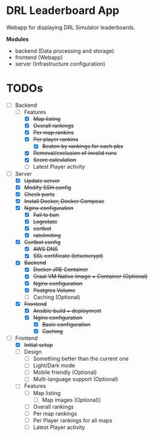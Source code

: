# DRL Leaderboard App
Webapp for displaying DRL Simulator leaderboards.

**Modules**
* backend (Data processing and storage)
* frontend (Webapp)
* server (Infrastructure configuration)

# TODOs
* [ ] Backend
  * [ ] Features
    * [x] ~~Map listing~~
    * [x] ~~Overall rankings~~
    * [x] ~~Per map rankins~~
    * [x] ~~Per player rankins~~
      * [x] ~~Beaten by rankings for each pbs~~
    * [x] ~~Removal/exclusion of invalid runs~~
    * [x] ~~Score calculation~~
    * [ ] Latest Player activity
* [ ] Server
  * [x] ~~Update server~~
  * [x] ~~Modify SSH config~~
  * [x] ~~Check ports~~
  * [x] ~~Install Docker, Docker Compose~~
  * [x] ~~Nginx configuration~~
    * [x] ~~Fail to ban~~
    * [x] ~~Logrotate~~
    * [x] ~~certbot~~
    * [x] ~~ratelimiting~~
  * [x] ~~Certbot config~~
    * [x] ~~AWS DNS~~
    * [x] ~~SSL certificate (letsencrypt)~~
  * [x] ~~Backend~~
    * [x] ~~Docker JRE Container~~
    * [x] ~~Graal VM Native Image + Container (Optional)~~
    * [x] ~~Nginx configuration~~
    * [x] ~~Postgres Volume~~
    * [ ] Caching (Optional)
  * [x] ~~Frontend~~
    * [x] ~~Ansible build + deployment~~
    * [x] ~~Nginx configuration~~
      * [x] ~~Basic configuration~~
      * [x] ~~Caching~~
* [ ] Frontend
  * [x] ~~Initial setup~~
  * [ ] Design
    * [ ] Something better than the current one
    * [ ] Light/Dark mode
    * [ ] Mobile friendly (Optional)
    * [ ] Multi-language support (Optional)
  * [ ] Features
    * [ ] Map listing
      * [ ] Map images (Optional)) 
    * [ ] Overall rankings
    * [ ] Per map rankings
    * [ ] Per Player rankings for all maps
    * [ ] Latest Player activity
